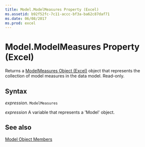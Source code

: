 ```yaml
---
title: Model.ModelMeasures Property (Excel)
ms.assetid: b92f52fc-7c11-accc-bf3a-ba62c87daf71
ms.date: 06/08/2017
ms.prod: excel
---
```



# Model.ModelMeasures Property (Excel)

Returns a [ModelMeasures Object (Excel)](Excel.modelmeasures.md) object that represents the collection of model measures in the data model. Read-only.


## Syntax

 _expression_. `ModelMeasures`

 _expression_ A variable that represents a 'Model' object.


## See also


[Model Object Members](overview/Excel.md)


